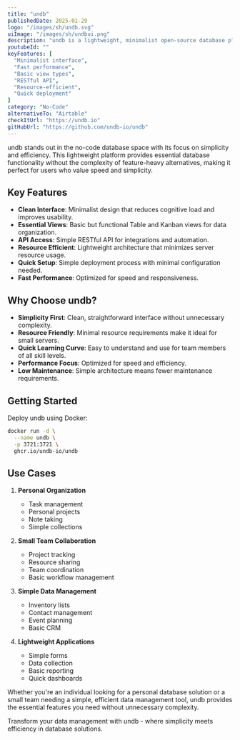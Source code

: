 ```yaml
---
title: "undb"
publishedDate: 2025-01-29
logo: "/images/sh/undb.svg"
uiImage: "/images/sh/undbui.png"
description: "undb is a lightweight, minimalist open-source database platform that focuses on simplicity and performance, offering essential database functionality with a clean, modern interface."
youtubeId: ""
keyFeatures: [
  "Minimalist interface",
  "Fast performance",
  "Basic view types",
  "RESTful API",
  "Resource-efficient",
  "Quick deployment"
]
category: "No-Code"
alternativeTo: "Airtable"
checkItUrl: "https://undb.io"
gitHubUrl: "https://github.com/undb-io/undb"
---
```


undb stands out in the no-code database space with its focus on simplicity and efficiency. This lightweight platform provides essential database functionality without the complexity of feature-heavy alternatives, making it perfect for users who value speed and simplicity.

## Key Features

- **Clean Interface**: Minimalist design that reduces cognitive load and improves usability.
- **Essential Views**: Basic but functional Table and Kanban views for data organization.
- **API Access**: Simple RESTful API for integrations and automation.
- **Resource Efficient**: Lightweight architecture that minimizes server resource usage.
- **Quick Setup**: Simple deployment process with minimal configuration needed.
- **Fast Performance**: Optimized for speed and responsiveness.

## Why Choose undb?

- **Simplicity First**: Clean, straightforward interface without unnecessary complexity.
- **Resource Friendly**: Minimal resource requirements make it ideal for small servers.
- **Quick Learning Curve**: Easy to understand and use for team members of all skill levels.
- **Performance Focus**: Optimized for speed and efficiency.
- **Low Maintenance**: Simple architecture means fewer maintenance requirements.

## Getting Started

Deploy undb using Docker:

```bash
docker run -d \
  --name undb \
  -p 3721:3721 \
  ghcr.io/undb-io/undb
```


## Use Cases

1. **Personal Organization**
   - Task management
   - Personal projects
   - Note taking
   - Simple collections

2. **Small Team Collaboration**
   - Project tracking
   - Resource sharing
   - Team coordination
   - Basic workflow management

3. **Simple Data Management**
   - Inventory lists
   - Contact management
   - Event planning
   - Basic CRM

4. **Lightweight Applications**
   - Simple forms
   - Data collection
   - Basic reporting
   - Quick dashboards

Whether you're an individual looking for a personal database solution or a small team needing a simple, efficient data management tool, undb provides the essential features you need without unnecessary complexity.

Transform your data management with undb - where simplicity meets efficiency in database solutions.
